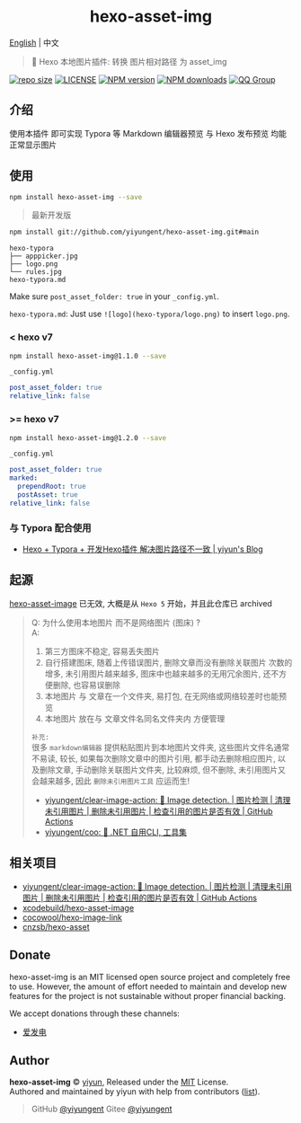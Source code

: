 ﻿<p align="center">
<!-- <img src="docs/.vuepress/public/images/logo.png" alt="hexo-asset-img"> -->
</p>
<h1 align="center">hexo-asset-img</h1>

[English](README.md) | 中文

> :cake: Hexo 本地图片插件: 转换 图片相对路径 为 asset_img

[![repo size](https://img.shields.io/github/repo-size/yiyungent/hexo-asset-img.svg?style=flat)]()
[![LICENSE](https://img.shields.io/github/license/yiyungent/hexo-asset-img.svg?style=flat)](https://github.com/yiyungent/hexo-asset-img/blob/master/LICENSE)
[![NPM version](https://img.shields.io/npm/v/hexo-asset-img.svg)](https://www.npmjs.com/package/hexo-asset-img)
[![NPM downloads](https://img.shields.io/npm/dt/hexo-asset-img)](https://www.npmjs.com/package/hexo-asset-img)
[![QQ Group](https://img.shields.io/badge/QQ%20Group-894031109-deepgreen)](https://jq.qq.com/?_wv=1027&k=q5R82fYN)

## 介绍

使用本插件 即可实现 Typora 等 Markdown 编辑器预览 与 Hexo 发布预览 均能正常显示图片

## 使用

```bash
npm install hexo-asset-img --save
```

> 最新开发版

```bash
npm install git://github.com/yiyungent/hexo-asset-img.git#main
```

```
hexo-typora
├── apppicker.jpg
├── logo.png
└── rules.jpg
hexo-typora.md
```

Make sure `post_asset_folder: true` in your `_config.yml`.

`hexo-typora.md`: Just use `![logo](hexo-typora/logo.png)` to insert `logo.png`.

### < hexo v7

```bash
npm install hexo-asset-img@1.1.0 --save
```

`_config.yml`

```yml
post_asset_folder: true
relative_link: false
```

### >= hexo v7

```bash
npm install hexo-asset-img@1.2.0 --save
```

`_config.yml`

```yml
post_asset_folder: true
marked:
  prependRoot: true
  postAsset: true
relative_link: false
```



### 与 Typora 配合使用

- [Hexo + Typora + 开发Hexo插件 解决图片路径不一致 | yiyun's Blog](https://moeci.com/posts/hexo-typora)

## 起源

[hexo-asset-image](https://github.com/xcodebuild/hexo-asset-image) 已无效, 大概是从 `Hexo 5` 开始，并且此仓库已 archived 

> Q: 为什么使用本地图片 而不是网络图片 (图床) ?            
> A:
> 1. 第三方图床不稳定, 容易丢失图片    
> 2. 自行搭建图床, 随着上传错误图片, 删除文章而没有删除关联图片 次数的增多, 未引用图片越来越多, 图床中也越来越多的无用冗余图片, 还不方便删除, 也容易误删除     
> 3. 本地图片 与 文章在一个文件夹, 易打包, 在无网络或网络较差时也能预览   
> 4. 本地图片 放在与 文章文件名同名文件夹内 方便管理   
> 
> `补充:`  
> 很多 `markdown编辑器` 提供粘贴图片到本地图片文件夹, 这些图片文件名通常不易读, 较长, 如果每次删除文章中的图片引用, 都手动去删除相应图片, 以及删除文章, 手动删除关联图片文件夹, 比较麻烦, 但不删除, 未引用图片又会越来越多, 因此 `删除未引用图片工具` 应运而生!      
> - [yiyungent/clear-image-action: 🔧 Image detection. | 图片检测 | 清理未引用图片 | 删除未引用图片 | 检查引用的图片是否有效 | GitHub Actions](https://github.com/yiyungent/clear-image-action)
> - [yiyungent/coo: 🧰 .NET 自用CLI, 工具集](https://github.com/yiyungent/coo)


## 相关项目

- [yiyungent/clear-image-action: 🔧 Image detection. | 图片检测 | 清理未引用图片 | 删除未引用图片 | 检查引用的图片是否有效 | GitHub Actions](https://github.com/yiyungent/clear-image-action)
- [xcodebuild/hexo-asset-image](https://github.com/xcodebuild/hexo-asset-image)
- [cocowool/hexo-image-link](https://github.com/cocowool/hexo-image-link)
- [cnzsb/hexo-asset](https://github.com/cnzsb/hexo-asset)

## Donate

hexo-asset-img is an MIT licensed open source project and completely free to use. However, the amount of effort needed to maintain and develop new features for the project is not sustainable without proper financial backing.

We accept donations through these channels:

- <a href="https://afdian.net/@yiyun" target="_blank">爱发电</a>

## Author

**hexo-asset-img** © [yiyun](https://github.com/yiyungent), Released under the [MIT](./LICENSE) License.<br>
Authored and maintained by yiyun with help from contributors ([list](https://github.com/yiyungent/hexo-asset-img/contributors)).

> GitHub [@yiyungent](https://github.com/yiyungent) Gitee [@yiyungent](https://gitee.com/yiyungent)


